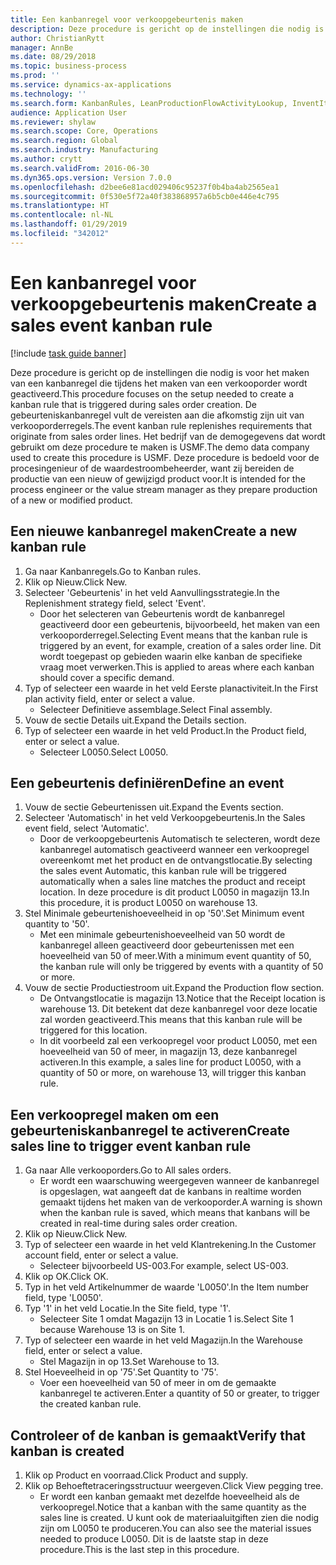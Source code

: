 ```yaml
---
title: Een kanbanregel voor verkoopgebeurtenis maken
description: Deze procedure is gericht op de instellingen die nodig is voor het maken van een kanbanregel die tijdens het maken van een verkooporder wordt geactiveerd.
author: ChristianRytt
manager: AnnBe
ms.date: 08/29/2018
ms.topic: business-process
ms.prod: ''
ms.service: dynamics-ax-applications
ms.technology: ''
ms.search.form: KanbanRules, LeanProductionFlowActivityLookup, InventItemIdLookupSimple, SalesTableListPage, SalesCreateOrder, SalesTable, LeanPeggingTree
audience: Application User
ms.reviewer: shylaw
ms.search.scope: Core, Operations
ms.search.region: Global
ms.search.industry: Manufacturing
ms.author: crytt
ms.search.validFrom: 2016-06-30
ms.dyn365.ops.version: Version 7.0.0
ms.openlocfilehash: d2bee6e81acd029406c95237f0b4ba4ab2565ea1
ms.sourcegitcommit: 0f530e5f72a40f383868957a6b5cb0e446e4c795
ms.translationtype: HT
ms.contentlocale: nl-NL
ms.lasthandoff: 01/29/2019
ms.locfileid: "342012"
---
```

# <a name="create-a-sales-event-kanban-rule"></a><span data-ttu-id="c4ebd-103">Een kanbanregel voor verkoopgebeurtenis maken</span><span class="sxs-lookup"><span data-stu-id="c4ebd-103">Create a sales event kanban rule</span></span>

[!include [task guide banner](../../includes/task-guide-banner.md)]

<span data-ttu-id="c4ebd-104">Deze procedure is gericht op de instellingen die nodig is voor het maken van een kanbanregel die tijdens het maken van een verkooporder wordt geactiveerd.</span><span class="sxs-lookup"><span data-stu-id="c4ebd-104">This procedure focuses on the setup needed to create a kanban rule that is triggered during sales order creation.</span></span> <span data-ttu-id="c4ebd-105">De gebeurteniskanbanregel vult de vereisten aan die afkomstig zijn uit van verkooporderregels.</span><span class="sxs-lookup"><span data-stu-id="c4ebd-105">The event kanban rule replenishes requirements that originate from sales order lines.</span></span> <span data-ttu-id="c4ebd-106">Het bedrijf van de demogegevens dat wordt gebruikt om deze procedure te maken is USMF.</span><span class="sxs-lookup"><span data-stu-id="c4ebd-106">The demo data company used to create this procedure is USMF.</span></span> <span data-ttu-id="c4ebd-107">Deze procedure is bedoeld voor de procesingenieur of de waardestroombeheerder, want zij bereiden de productie van een nieuw of gewijzigd product voor.</span><span class="sxs-lookup"><span data-stu-id="c4ebd-107">It is intended for the process engineer or the value stream manager as they prepare production of a new or modified product.</span></span>




## <a name="create-a-new-kanban-rule"></a><span data-ttu-id="c4ebd-108">Een nieuwe kanbanregel maken</span><span class="sxs-lookup"><span data-stu-id="c4ebd-108">Create a new kanban rule</span></span>
1. <span data-ttu-id="c4ebd-109">Ga naar Kanbanregels.</span><span class="sxs-lookup"><span data-stu-id="c4ebd-109">Go to Kanban rules.</span></span>
2. <span data-ttu-id="c4ebd-110">Klik op Nieuw.</span><span class="sxs-lookup"><span data-stu-id="c4ebd-110">Click New.</span></span>
3. <span data-ttu-id="c4ebd-111">Selecteer 'Gebeurtenis' in het veld Aanvullingsstrategie.</span><span class="sxs-lookup"><span data-stu-id="c4ebd-111">In the Replenishment strategy field, select 'Event'.</span></span>
    * <span data-ttu-id="c4ebd-112">Door het selecteren van Gebeurtenis wordt de kanbanregel geactiveerd door een gebeurtenis, bijvoorbeeld, het maken van een verkooporderregel.</span><span class="sxs-lookup"><span data-stu-id="c4ebd-112">Selecting Event means that the kanban rule is triggered by an event, for example, creation of a sales order line.</span></span>   <span data-ttu-id="c4ebd-113">Dit wordt toegepast op gebieden waarin elke kanban de specifieke vraag moet verwerken.</span><span class="sxs-lookup"><span data-stu-id="c4ebd-113">This is applied to areas where each kanban should cover a specific demand.</span></span>  
4. <span data-ttu-id="c4ebd-114">Typ of selecteer een waarde in het veld Eerste planactiviteit.</span><span class="sxs-lookup"><span data-stu-id="c4ebd-114">In the First plan activity field, enter or select a value.</span></span>
    * <span data-ttu-id="c4ebd-115">Selecteer Definitieve assemblage.</span><span class="sxs-lookup"><span data-stu-id="c4ebd-115">Select Final assembly.</span></span>  
5. <span data-ttu-id="c4ebd-116">Vouw de sectie Details uit.</span><span class="sxs-lookup"><span data-stu-id="c4ebd-116">Expand the Details section.</span></span>
6. <span data-ttu-id="c4ebd-117">Typ of selecteer een waarde in het veld Product.</span><span class="sxs-lookup"><span data-stu-id="c4ebd-117">In the Product field, enter or select a value.</span></span>
    * <span data-ttu-id="c4ebd-118">Selecteer L0050.</span><span class="sxs-lookup"><span data-stu-id="c4ebd-118">Select L0050.</span></span>  

## <a name="define-an-event"></a><span data-ttu-id="c4ebd-119">Een gebeurtenis definiëren</span><span class="sxs-lookup"><span data-stu-id="c4ebd-119">Define an event</span></span>
1. <span data-ttu-id="c4ebd-120">Vouw de sectie Gebeurtenissen uit.</span><span class="sxs-lookup"><span data-stu-id="c4ebd-120">Expand the Events section.</span></span>
2. <span data-ttu-id="c4ebd-121">Selecteer 'Automatisch' in het veld Verkoopgebeurtenis.</span><span class="sxs-lookup"><span data-stu-id="c4ebd-121">In the Sales event field, select 'Automatic'.</span></span>
    * <span data-ttu-id="c4ebd-122">Door de verkoopgebeurtenis Automatisch te selecteren, wordt deze kanbanregel automatisch geactiveerd wanneer een verkoopregel overeenkomt met het product en de ontvangstlocatie.</span><span class="sxs-lookup"><span data-stu-id="c4ebd-122">By selecting the sales event Automatic, this kanban rule will be triggered automatically when a sales line matches the product and receipt location.</span></span> <span data-ttu-id="c4ebd-123">In deze procedure is dit product L0050 in magazijn 13.</span><span class="sxs-lookup"><span data-stu-id="c4ebd-123">In this procedure, it is product L0050 on warehouse 13.</span></span>  
3. <span data-ttu-id="c4ebd-124">Stel Minimale gebeurtenishoeveelheid in op '50'.</span><span class="sxs-lookup"><span data-stu-id="c4ebd-124">Set Minimum event quantity to '50'.</span></span>
    * <span data-ttu-id="c4ebd-125">Met een minimale gebeurtenishoeveelheid van 50 wordt de kanbanregel alleen geactiveerd door gebeurtenissen met een hoeveelheid van 50 of meer.</span><span class="sxs-lookup"><span data-stu-id="c4ebd-125">With a minimum event quantity of 50, the kanban rule will only be triggered by events with a quantity of 50 or more.</span></span>  
4. <span data-ttu-id="c4ebd-126">Vouw de sectie Productiestroom uit.</span><span class="sxs-lookup"><span data-stu-id="c4ebd-126">Expand the Production flow section.</span></span>
    * <span data-ttu-id="c4ebd-127">De Ontvangstlocatie is magazijn 13.</span><span class="sxs-lookup"><span data-stu-id="c4ebd-127">Notice that the Receipt location is warehouse 13.</span></span> <span data-ttu-id="c4ebd-128">Dit betekent dat deze kanbanregel voor deze locatie zal worden geactiveerd.</span><span class="sxs-lookup"><span data-stu-id="c4ebd-128">This means that this kanban rule will be triggered for this location.</span></span>  
    * <span data-ttu-id="c4ebd-129">In dit voorbeeld zal een verkoopregel voor product L0050, met een hoeveelheid van 50 of meer, in magazijn 13, deze kanbanregel activeren.</span><span class="sxs-lookup"><span data-stu-id="c4ebd-129">In this example, a sales line for product L0050, with a quantity of 50 or more, on warehouse 13, will trigger this kanban rule.</span></span>  

## <a name="create-sales-line-to-trigger-event-kanban-rule"></a><span data-ttu-id="c4ebd-130">Een verkoopregel maken om een gebeurteniskanbanregel te activeren</span><span class="sxs-lookup"><span data-stu-id="c4ebd-130">Create sales line to trigger event kanban rule</span></span>
1. <span data-ttu-id="c4ebd-131">Ga naar Alle verkooporders.</span><span class="sxs-lookup"><span data-stu-id="c4ebd-131">Go to All sales orders.</span></span>
    * <span data-ttu-id="c4ebd-132">Er wordt een waarschuwing weergegeven wanneer de kanbanregel is opgeslagen, wat aangeeft dat de kanbans in realtime worden gemaakt tijdens het maken van de verkooporder.</span><span class="sxs-lookup"><span data-stu-id="c4ebd-132">A warning is shown when the kanban rule is saved, which means that kanbans will be created in real-time during sales order creation.</span></span>  
2. <span data-ttu-id="c4ebd-133">Klik op Nieuw.</span><span class="sxs-lookup"><span data-stu-id="c4ebd-133">Click New.</span></span>
3. <span data-ttu-id="c4ebd-134">Typ of selecteer een waarde in het veld Klantrekening.</span><span class="sxs-lookup"><span data-stu-id="c4ebd-134">In the Customer account field, enter or select a value.</span></span>
    * <span data-ttu-id="c4ebd-135">Selecteer bijvoorbeeld US-003.</span><span class="sxs-lookup"><span data-stu-id="c4ebd-135">For example, select US-003.</span></span>  
4. <span data-ttu-id="c4ebd-136">Klik op OK.</span><span class="sxs-lookup"><span data-stu-id="c4ebd-136">Click OK.</span></span>
5. <span data-ttu-id="c4ebd-137">Typ in het veld Artikelnummer de waarde 'L0050'.</span><span class="sxs-lookup"><span data-stu-id="c4ebd-137">In the Item number field, type 'L0050'.</span></span>
6. <span data-ttu-id="c4ebd-138">Typ '1' in het veld Locatie.</span><span class="sxs-lookup"><span data-stu-id="c4ebd-138">In the Site field, type '1'.</span></span>
    * <span data-ttu-id="c4ebd-139">Selecteer Site 1 omdat Magazijn 13 in Locatie 1 is.</span><span class="sxs-lookup"><span data-stu-id="c4ebd-139">Select Site 1 because Warehouse 13 is on Site 1.</span></span>  
7. <span data-ttu-id="c4ebd-140">Typ of selecteer een waarde in het veld Magazijn.</span><span class="sxs-lookup"><span data-stu-id="c4ebd-140">In the Warehouse field, enter or select a value.</span></span>
    * <span data-ttu-id="c4ebd-141">Stel Magazijn in op 13.</span><span class="sxs-lookup"><span data-stu-id="c4ebd-141">Set Warehouse to 13.</span></span>  
8. <span data-ttu-id="c4ebd-142">Stel Hoeveelheid in op '75'.</span><span class="sxs-lookup"><span data-stu-id="c4ebd-142">Set Quantity to '75'.</span></span>
    * <span data-ttu-id="c4ebd-143">Voer een hoeveelheid van 50 of meer in om de gemaakte kanbanregel te activeren.</span><span class="sxs-lookup"><span data-stu-id="c4ebd-143">Enter a quantity of 50 or greater, to trigger the created kanban rule.</span></span>  

## <a name="verify-that-kanban-is-created"></a><span data-ttu-id="c4ebd-144">Controleer of de kanban is gemaakt</span><span class="sxs-lookup"><span data-stu-id="c4ebd-144">Verify that kanban is created</span></span>
1. <span data-ttu-id="c4ebd-145">Klik op Product en voorraad.</span><span class="sxs-lookup"><span data-stu-id="c4ebd-145">Click Product and supply.</span></span>
2. <span data-ttu-id="c4ebd-146">Klik op Behoeftetraceringsstructuur weergeven.</span><span class="sxs-lookup"><span data-stu-id="c4ebd-146">Click View pegging tree.</span></span>
    * <span data-ttu-id="c4ebd-147">Er wordt een kanban gemaakt met dezelfde hoeveelheid als de verkoopregel.</span><span class="sxs-lookup"><span data-stu-id="c4ebd-147">Notice that a kanban with the same quantity as the sales line is created.</span></span> <span data-ttu-id="c4ebd-148">U kunt ook de materiaaluitgiften zien die nodig zijn om L0050 te produceren.</span><span class="sxs-lookup"><span data-stu-id="c4ebd-148">You can also see the material issues needed to produce L0050.</span></span> <span data-ttu-id="c4ebd-149">Dit is de laatste stap in deze procedure.</span><span class="sxs-lookup"><span data-stu-id="c4ebd-149">This is the last step in this procedure.</span></span>  

